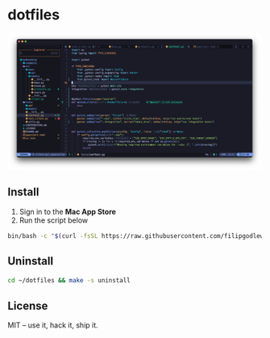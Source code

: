 # dotfiles

![Neovim showcased](./media/2025-07-02_nvim.png)

## Install

1. Sign in to the **Mac App Store**
2. Run the script below

```sh
bin/bash -c "$(curl -fsSL https://raw.githubusercontent.com/filipgodlewski/dotfiles/HEAD/install.sh)"
```

## Uninstall

```sh
cd ~/dotfiles && make -s uninstall
```

## License

MIT – use it, hack it, ship it.
